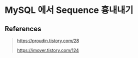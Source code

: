 # MySQL 에서 Sequence 흉내내기

## References 

> https://proudin.tistory.com/28
> 
> https://imover.tistory.com/124
